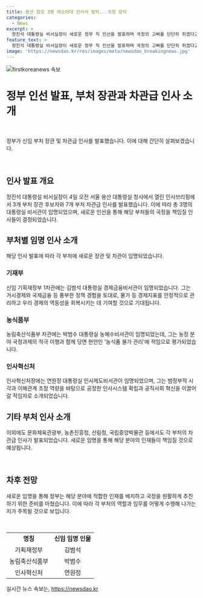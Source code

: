 ```yaml
---
title: 용산 참모 3명 여소야대 인사서 발탁...국정 장악
categories:
  - News
excerpt: >
  정진석 대통령실 비서실장이 새로운 정무 직 인선을 발표하며 국정의 고삐를 단단히 쥐겠다고 강조했다. 윤석열 대통령은 3개 부처 장관 후보자와 7개 부처 차관급 인사를 발표했으며, 신임 인사들은 각각의 분야에서 민심과 밀접한 현안을 다루는 역할을 맡을 것으로 보인다. 특히, 정부의 국정기조에 충실한 인사들이 대통령실 비서관으로 임명되면서 국정 장악력을 강화하고자 하는 계획으로 보인다. 이에 대한 대통령실의 기대와 설명도 이어졌다. 해당 인선에는 문화계 블랙리스트 사건 연루자인 용호성 신임 문체부 1차관 임명도 포함돼 논란이 예상된다.
feature_text: >
  정진석 대통령실 비서실장이 새로운 정무 직 인선을 발표하며 국정의 고삐를 단단히 쥐겠다고 강조했다. 윤석열 대통령은 3개 부처 장관 후보자와 7개 부처 차관급 인사를 발표했으며, 신임 인사들은 각각의 분야에서 민심과 밀접한 현안을 다루는 역할을 맡을 것으로 보인다. 특히, 정부의 국정기조에 충실한 인사들이 대통령실 비서관으로 임명되면서 국정 장악력을 강화하고자 하는 계획으로 보인다. 이에 대한 대통령실의 기대와 설명도 이어졌다. 해당 인선에는 문화계 블랙리스트 사건 연루자인 용호성 신임 문체부 1차관 임명도 포함돼 논란이 예상된다.
image: 'https://newsdao.kr/res/images/meta/newsdao_breakingnews.jpg'
---
```


<p><img src="https://newsdao.kr/res/images/meta/newsdao_breakingnews.jpg" alt="firstkoreanews 속보" /></p>

<h1 data-ke-size="size26">정부 인선 발표, 부처 장관과 차관급 인사 소개</h1>

<p data-ke-size="size16">&nbsp;</p>

<p>정부가 신임 부처 장관 및 차관급 인사를 발표했습니다. 이에 대해 간단히 살펴보겠습니다.</p>

<p data-ke-size="size16">&nbsp;</p>

<h2 data-ke-size="size26">인사 발표 개요</h2>

<p data-ke-size="size16">정진석 대통령실 비서실장이 4일 오전 서울 용산 대통령실 청사에서 열린 인사브리핑에서 3개 부처 장관 후보자와 7개 부처 차관급 인사를 발표했습니다. 이에 따라 총 3명의 대통령실 비서관이 임명되었으며, 새로운 인선을 통해 해당 부처들의 국정을 책임질 인사들이 결정되었습니다.</p>

<h2 data-ke-size="size26">부처별 임명 인사 소개</h2>

<p data-ke-size="size16">해당 인사 발표에 따라 각 부처에 새로운 장관 및 차관이 임명되었습니다.</p>

<h3 data-ke-size="size22">기재부</h3>

<p data-ke-size="size16">신임 기획재정부 1차관에는 김범석 대통령실 경제금융비서관이 임명되었습니다. 그는 거시경제와 국제금융 등 풍부한 정책 경험을 토대로, 물가 등 경제지표를 안정적으로 관리하고 우리 경제의 역동성을 회복시키는 데 기여할 것으로 기대됩니다.</p>

<h3 data-ke-size="size22">농식품부</h3>

<p data-ke-size="size16">농림축산식품부 차관에는 박범수 대통령실 농해수비서관이 임명되었는데, 그는 농정 분야 국정과제의 적극 이행과 함께 당면 현안인 '농식품 물가 관리'에 적임으로 평가되었습니다.</p>

<h3 data-ke-size="size22">인사혁신처</h3>

<p data-ke-size="size16">인사혁신처장에는 연원정 대통령실 인사제도비서관이 임명되었으며, 그는 범정부적 시각과 이해관계 조정 역량을 바탕으로 공정한 인사시스템 확립과 공직사회 혁신을 이끌어갈 적임자로 소개되었습니다.</p>

<h2 data-ke-size="size26">기타 부처 인사 소개</h2>

<p data-ke-size="size16">이외에도 문화체육관광부, 농촌진흥청, 산림청, 국립중앙박물관 등에서도 각 부처의 차관급 인사가 발표되었습니다. 새로운 임명을 통해 해당 분야의 인재들이 책임질 것으로 예상됩니다.</p>

<p data-ke-size="size16">&nbsp;</p>

<h2 data-ke-size="size26">차후 전망</h2>

<p data-ke-size="size16">새로운 임명을 통해 정부는 해당 분야에 적합한 인재를 배치하고 국정을 원활하게 추진하기 위한 준비를 마쳤습니다. 이에 따라 각 부처의 역할과 임무를 어떻게 수행해 나가는지가 주목될 것으로 보입니다.</p>

<p data-ke-size="size16">&nbsp;</p>

<table>
<tbody>
<tr>
<td style="text-align: center; height: 17px;"><b>명칭</b></td>
<td style="text-align: center; height: 17px;"><b>신임 임명 인물</b></td>
</tr>
<tr>
<td style="text-align: center; height: 17px;">기획재정부</td>
<td style="text-align: center; height: 17px;">김범석</td>
</tr>
<tr>
<td style="text-align: center; height: 17px;">농림축산식품부</td>
<td style="text-align: center; height: 17px;">박범수</td>
</tr>
<tr>
<td style="text-align: center; height: 17px;">인사혁신처</td>
<td style="text-align: center; height: 17px;">연원정</td>
</tr>
</tbody>
</table>
실시간 뉴스 속보는, <a href="https://newsdao.kr" rel="dofollow">https://newsdao.kr</a>



